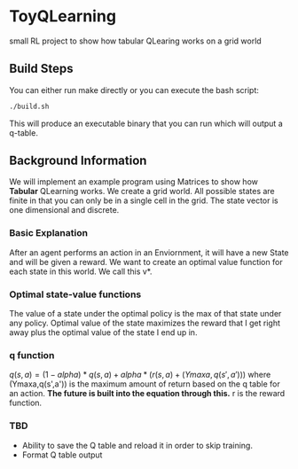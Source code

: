 # ToyQLearning
small RL project to show how tabular QLearing works on a grid world

## Build Steps
You can either run make directly or you can execute the bash script:
```bash
./build.sh
```
This will produce an executable binary that you can run which will output a q-table.

## Background Information
We will implement an example program using Matrices to show how **Tabular** QLearning works. We create a grid world. All possible states are finite in that you can only be in a single cell in the grid. The state vector is one dimensional and discrete. 

### Basic Explanation
After an agent performs an action in an Enviornment, it will have a new State and will be given a reward.
We want to create an optimal value function for each state in this world. We call this v*.

### Optimal state-value functions
The value of a state under the optimal policy is the max of that state under any policy. Optimal value of the state maximizes the reward that I get right away plus the optimal value of the state I end up in.

### q function
$`q(s,a) = (1-alpha) * q(s,a) + alpha * (r(s,a) + (Ymaxa,q(s',a')))`$ where (Ymaxa,q(s',a')) is the maximum amount of return based on the q table for an action. **The future is built into the equation through this.** r is the reward function.

### TBD
- Ability to save the Q table and reload it in order to skip training.
- Format Q table output
